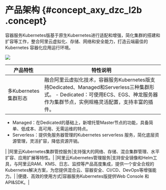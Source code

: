 # 产品架构 {#concept_axy_dzc_l2b .concept}

容器服务Kubernetes版基于原生Kubernetes进行适配和增强，简化集群的搭建和扩容等工作，整合阿里云虚拟化、存储、网络和安全能力，打造云端最佳的 Kubernetes 容器化应用运行环境。

![](http://static-aliyun-doc.oss-cn-hangzhou.aliyuncs.com/assets/img/15498/156465776443547_zh-CN.png)

|产品特性|特性说明|
|----|----|
|多Kubernetes集群形态|融合阿里云虚拟化技术，容器服务Kubernetes版支持Dedicated、Managed和Serverless三种集群形式。 -   Dedicated：可使用ECS、EGS、神龙服务器作为集群节点，实例规格灵活配置，支持丰富的插件。
-   Managed：在Dedicated的基础上，新增托管Master节点的功能，具备简单、低成本、高可用、无需运维的特点。
-   Serverless：提供免服务器管理的Kubernetes serverless 服务，简化底层资源管理，灵活扩容，降低资源开销。

 |
|阿里云Kubernetes集群管控服务|支持强大的网络、存储、混合集群管理、水平扩容、应用扩展等特性。|
|阿里云Kubernetes管理服务|支持安全镜像和Helm工具，与阿里云RAM、KMS、日志、监控等产品高度集成，提供一个安全合规的Kubernetes解决方案，为您提供混合云、容器安全、CI/CD、DevOps等增强能力。|
|便捷、高效的使用方式|容器服务Kubernetes版提供Web Console 和API&SDK。|


